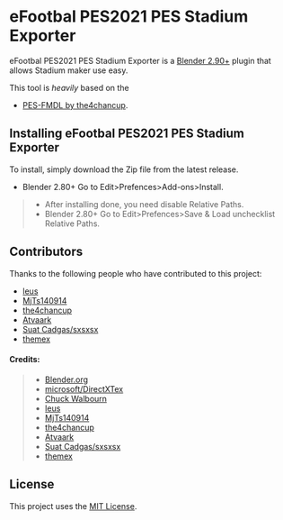 # eFootbal PES2021 PES Stadium Exporter

eFootbal PES2021 PES Stadium Exporter  is a [Blender 2.90+](https://www.blender.org/) plugin that allows Stadium maker use easy.

This tool is *heavily* based on the 

* [PES-FMDL by the4chancup](https://github.com/the4chancup/pes-fmdl-blender). 


## Installing eFootbal PES2021 PES Stadium Exporter 

To install, simply download the Zip file from the latest release.

* Blender 2.80+ Go to Edit>Prefences>Add-ons>Install.
> * After installing done, you need disable Relative Paths.
> * Blender 2.80+ Go to Edit>Prefences>Save & Load unchecklist Relative Paths.




## Contributors

Thanks to the following people who have contributed to this project:

* [leus](https://github.com/leus/)
* [MjTs140914](https://www.facebook.com/MjTs140914/) 
* [the4chancup](https://github.com/the4chancup)
* [Atvaark](https://github.com/Atvaark)
* [Suat Cadgas/sxsxsx](https://evo-web.co.uk/members/sxsxsx.76315/)
* [themex](https://evo-web.co.uk/members/themex.302390/)

#### Credits:


> * [Blender.org](https://blenderartists.org/)
> * [microsoft/DirectXTex](https://github.com/microsoft/DirectXTex/releases)
> * [Chuck Walbourn](https://github.com/walbourn)
> * [leus](https://github.com/leus/)
> * [MjTs140914](https://www.facebook.com/MjTs140914/) 
> * [the4chancup](https://github.com/the4chancup)
> * [Atvaark](https://github.com/Atvaark)
> * [Suat Cadgas/sxsxsx](https://evo-web.co.uk/members/sxsxsx.76315/)
> * [themex](https://evo-web.co.uk/members/themex.302390/)


## License
This project uses the [MIT License](LICENSE.md).